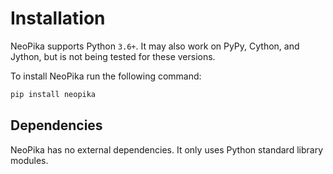 # Installation

NeoPika supports Python `3.6+`. It may also work on PyPy, Cython, and Jython, but is not being tested for these versions.

To install NeoPika run the following command:

```bash
pip install neopika
```

## Dependencies

NeoPika has no external dependencies. It only uses Python standard library modules. 